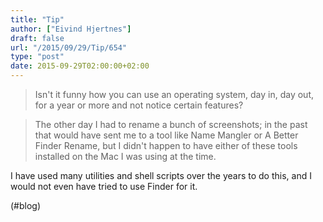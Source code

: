 ```yaml
---
title: "Tip"
author: ["Eivind Hjertnes"]
draft: false
url: "/2015/09/29/Tip/654"
type: "post"
date: 2015-09-29T02:00:00+02:00
---
```


> Isn't it funny how you can use an operating system, day in, day out,
> for a year or more and not notice certain features?

<!--quoteend-->

> The other day I had to rename a bunch of screenshots; in the past that
> would have sent me to a tool like Name Mangler or A Better Finder
> Rename, but I didn't happen to have either of these tools installed on
> the Mac I was using at the time.

I have used many utilities and shell scripts over the years to do this,
and I would not even have tried to use Finder for it.

(#blog)
